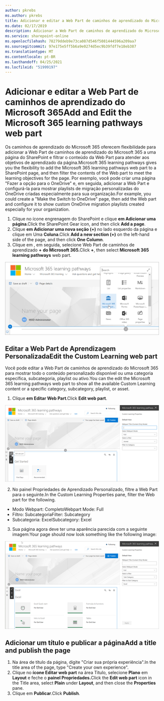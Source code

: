 ```yaml
---
author: pkrebs
ms.author: pkrebs
title: Adicionar e editar a Web Part de caminhos de aprendizado do Microsoft 365
ms.date: 02/17/2019
description: Adicionar a Web Part de caminhos de aprendizado do Microsoft 365 a uma página do SharePoint
ms.service: sharepoint-online
ms.openlocfilehash: 78279ddeb9e73ca087d546f5081444596a209aa7
ms.sourcegitcommit: 97e175e5ff5b6a9e0274d5ec9b39fdf7e18eb387
ms.translationtype: MT
ms.contentlocale: pt-BR
ms.lasthandoff: 04/25/2021
ms.locfileid: "51999197"
---
```

# <a name="add-and-edit-the-microsoft-365-learning-pathways-web-part"></a><span data-ttu-id="e0b82-103">Adicionar e editar a Web Part de caminhos de aprendizado do Microsoft 365</span><span class="sxs-lookup"><span data-stu-id="e0b82-103">Add and Edit the Microsoft 365 learning pathways web part</span></span>

<span data-ttu-id="e0b82-104">Os caminhos de aprendizado do Microsoft 365 oferecem flexibilidade para adicionar a Web Part de caminhos de aprendizado do Microsoft 365 a uma página do SharePoint e filtrar o conteúdo da Web Part para atender aos objetivos de aprendizado da página.</span><span class="sxs-lookup"><span data-stu-id="e0b82-104">Microsoft 365 learning pathways gives you the flexibility to add the Microsoft 365 learning pathways web part to a SharePoint page, and then filter the contents of the Web part to meet the learning objectives for the page.</span></span> <span data-ttu-id="e0b82-105">Por exemplo, você pode criar uma página "Fazer a opção para o OneDrive" e, em seguida, adicionar a Web Part e configurá-la para mostrar playlists de migração personalizadas do OneDrive criadas especialmente para sua organização.</span><span class="sxs-lookup"><span data-stu-id="e0b82-105">For example, you could create a "Make the Switch to OneDrive" page, then add the Web part and configure it to show custom OneDrive migration playlists created especially for your organization.</span></span>

1.  <span data-ttu-id="e0b82-106">Clique no ícone engrenagem do SharePoint e clique **em Adicionar uma página**.</span><span class="sxs-lookup"><span data-stu-id="e0b82-106">Click the SharePoint Gear icon, and then click **Add a page**.</span></span>
2.  <span data-ttu-id="e0b82-107">Clique **em Adicionar uma nova seção (+)** no lado esquerdo da página e clique em Uma **Coluna**.</span><span class="sxs-lookup"><span data-stu-id="e0b82-107">Click **Add a new section (+)** on the left-hand side of the page, and then click **One Column**.</span></span>
3.  <span data-ttu-id="e0b82-108">Clique em , em seguida, selecione Web Part de caminhos de aprendizado **+** **do Microsoft 365.**</span><span class="sxs-lookup"><span data-stu-id="e0b82-108">Click **+**, then select **Microsoft 365 learning pathways** web part.</span></span> 

![cg-webpartadd.png](media/cg-webpartadd.png)

## <a name="edit-the-custom-learning-web-part"></a><span data-ttu-id="e0b82-110">Editar a Web Part de Aprendizagem Personalizada</span><span class="sxs-lookup"><span data-stu-id="e0b82-110">Edit the Custom Learning web part</span></span>
<span data-ttu-id="e0b82-111">Você pode editar a Web Part de caminhos de aprendizado do Microsoft 365 para mostrar todo o conteúdo personalizado disponível ou uma categoria específica, subcategoria, playlist ou ativo.</span><span class="sxs-lookup"><span data-stu-id="e0b82-111">You can the edit the Microsoft 365 learning pathways web part to show all the available Custom Learning content or a specific category, subcategory, playlist, or asset.</span></span> 

1.  <span data-ttu-id="e0b82-112">Clique **em Editar Web Part**.</span><span class="sxs-lookup"><span data-stu-id="e0b82-112">Click **Edit web part**.</span></span>

![cg-webpartedit.png](media/cg-webpartedit.png)

2. <span data-ttu-id="e0b82-114">No painel Propriedades de Aprendizado Personalizado, filtre a Web Part para o seguinte.</span><span class="sxs-lookup"><span data-stu-id="e0b82-114">In the Custom Learning Properties pane, filter the Web part for the following.</span></span> 

- <span data-ttu-id="e0b82-115">Modo Webpart: Completo</span><span class="sxs-lookup"><span data-stu-id="e0b82-115">Webpart Mode: Full</span></span>
- <span data-ttu-id="e0b82-116">Filtro: Subcategoria</span><span class="sxs-lookup"><span data-stu-id="e0b82-116">Filter: Subcategory</span></span>
- <span data-ttu-id="e0b82-117">Subcategoria: Excel</span><span class="sxs-lookup"><span data-stu-id="e0b82-117">Subcategory: Excel</span></span>

3. <span data-ttu-id="e0b82-118">Sua página agora deve ter uma aparência parecida com a seguinte imagem:</span><span class="sxs-lookup"><span data-stu-id="e0b82-118">Your page should now look something like the following image:</span></span> 

![cg-webpartfilter.png](media/cg-webpartfilter.png)

## <a name="add-a-title-and-publish-the-page"></a><span data-ttu-id="e0b82-120">Adicionar um título e publicar a página</span><span class="sxs-lookup"><span data-stu-id="e0b82-120">Add a title and publish the page</span></span>
1. <span data-ttu-id="e0b82-121">Na área de título da página, digite "Criar sua própria experiência".</span><span class="sxs-lookup"><span data-stu-id="e0b82-121">In the title area of the page, type "Create your own experience".</span></span>
2. <span data-ttu-id="e0b82-122">Clique no **ícone Editar web part** na área Título, selecione **Plano** em **Layout** e feche o **painel Propriedades.**</span><span class="sxs-lookup"><span data-stu-id="e0b82-122">Click the **Edit web part** icon in the Title area, select **Plain** under **Layout**, and then close the **Properties** pane.</span></span>
3. <span data-ttu-id="e0b82-123">Clique em **Publicar**.</span><span class="sxs-lookup"><span data-stu-id="e0b82-123">Click **Publish**.</span></span>
